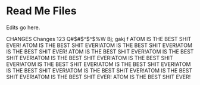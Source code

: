 ﻿# Read Me Files
Edits go here.

CHANGES
Changes
123
Q#$#$^$^$%W Bj; gakj f
ATOM IS THE BEST SHIT EVER!
ATOM IS THE BEST SHIT EVER!ATOM IS THE BEST SHIT EVER!ATOM IS THE BEST SHIT EVER!
ATOM IS THE BEST SHIT EVER!ATOM IS THE BEST SHIT EVER!ATOM IS THE BEST SHIT EVER!ATOM IS THE BEST SHIT EVER!ATOM IS THE BEST SHIT EVER!ATOM IS THE BEST SHIT EVER!ATOM IS THE BEST SHIT EVER!ATOM IS THE BEST SHIT EVER!ATOM IS THE BEST SHIT EVER!ATOM IS THE BEST SHIT EVER!
ATOM IS THE BEST SHIT EVER!
